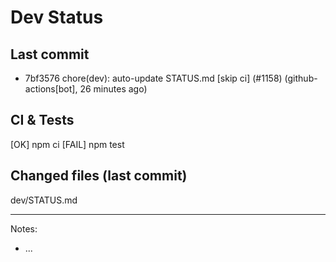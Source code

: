 # Dev Status

## Last commit
- 7bf3576 chore(dev): auto-update STATUS.md [skip ci] (#1158) (github-actions[bot], 26 minutes ago)
## CI & Tests
[OK] npm ci
[FAIL] npm test

## Changed files (last commit)
dev/STATUS.md

---
Notes:
- ...
